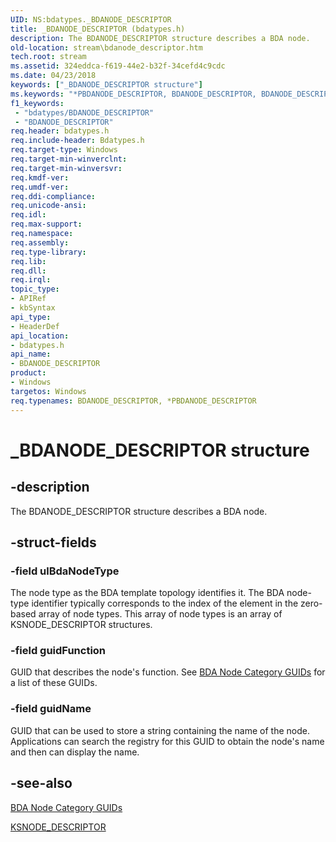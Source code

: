 ```yaml
---
UID: NS:bdatypes._BDANODE_DESCRIPTOR
title: _BDANODE_DESCRIPTOR (bdatypes.h)
description: The BDANODE_DESCRIPTOR structure describes a BDA node.
old-location: stream\bdanode_descriptor.htm
tech.root: stream
ms.assetid: 324eddca-f619-44e2-b32f-34cefd4c9cdc
ms.date: 04/23/2018
keywords: ["_BDANODE_DESCRIPTOR structure"]
ms.keywords: "*PBDANODE_DESCRIPTOR, BDANODE_DESCRIPTOR, BDANODE_DESCRIPTOR structure [Streaming Media Devices], PBDANODE_DESCRIPTOR, PBDANODE_DESCRIPTOR structure pointer [Streaming Media Devices], _BDANODE_DESCRIPTOR, bdaref_0610ecfc-d15b-4031-9d88-b041ef21e2fb.xml, bdatypes/BDANODE_DESCRIPTOR, bdatypes/PBDANODE_DESCRIPTOR, stream.bdanode_descriptor"
f1_keywords:
 - "bdatypes/BDANODE_DESCRIPTOR"
 - "BDANODE_DESCRIPTOR"
req.header: bdatypes.h
req.include-header: Bdatypes.h
req.target-type: Windows
req.target-min-winverclnt: 
req.target-min-winversvr: 
req.kmdf-ver: 
req.umdf-ver: 
req.ddi-compliance: 
req.unicode-ansi: 
req.idl: 
req.max-support: 
req.namespace: 
req.assembly: 
req.type-library: 
req.lib: 
req.dll: 
req.irql: 
topic_type:
- APIRef
- kbSyntax
api_type:
- HeaderDef
api_location:
- bdatypes.h
api_name:
- BDANODE_DESCRIPTOR
product:
- Windows
targetos: Windows
req.typenames: BDANODE_DESCRIPTOR, *PBDANODE_DESCRIPTOR
---
```


# _BDANODE_DESCRIPTOR structure


## -description


The BDANODE_DESCRIPTOR structure describes a BDA node. 


## -struct-fields




### -field ulBdaNodeType

The node type as the BDA template topology identifies it. The BDA node-type identifier typically corresponds to the index of the element in the zero-based array of node types. This array of node types is an array of KSNODE_DESCRIPTOR structures. 


### -field guidFunction

GUID that describes the node's function. See <a href="https://docs.microsoft.com/windows-hardware/drivers/stream/bda-node-category-guids">BDA Node Category GUIDs</a> for a list of these GUIDs.


### -field guidName

GUID that can be used to store a string containing the name of the node. Applications can search the registry for this GUID to obtain the node's name and then can display the name. 


## -see-also




<a href="https://docs.microsoft.com/windows-hardware/drivers/stream/bda-node-category-guids">BDA Node Category GUIDs</a>



<a href="https://docs.microsoft.com/windows-hardware/drivers/ddi/ks/ns-ks-_ksnode_descriptor">KSNODE_DESCRIPTOR</a>
 

 

